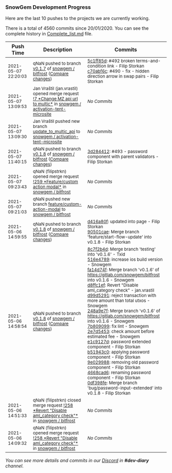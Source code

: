 
### SnowGem Development Progress

Here are the last 10 pushes to the projects we are currently working.

There is a total of 4560 commits since 20/01/2020. You can see the complete history in
 [Complete_list.md](Complete_list.md) file.

| Push Time | Description | Commits |
| --- | --- | --- |
| <sub>2021-05-07 22:20:03</sub> | <sub>qNaN pushed to branch [v0\.1\.7](https://gitlab.com/snowgem/bitfrost/commits/v0.1.7) of [snowgem / bitfrost](https://gitlab.com/snowgem/bitfrost) ([Compare changes](https://gitlab.com/snowgem/bitfrost/compare/ceb8d260e703d5d480af4685db595b4493621df5...c70abf6c66922825690902a06ad8d4af5351e8e3))</sub> | <sub>[5c1ff85d](https://gitlab.com/snowgem/bitfrost/-/commit/5c1ff85dad4e1843b5c4d25bfdedc68f8023d411): #492 broken terms-and-condition link - Filip Storkan<br>[c70abf6c](https://gitlab.com/snowgem/bitfrost/-/commit/c70abf6c66922825690902a06ad8d4af5351e8e3): #490 - fix - hidden direction arrow in swap pairs - Filip Storkan</sub> |
| <sub>2021-05-07 13:09:53</sub> | <sub>Jan Vraštil (jan.vrastil) opened merge request [\!7 \*Change MZ api url to multic\*](https://gitlab.com/snowgem/activation-tent-microsite/-/merge_requests/7) in [snowgem / activation\-tent\-microsite](https://gitlab.com/snowgem/activation-tent-microsite)</sub> | <sub>_No Commits_</sub> |
| <sub>2021-05-07 13:09:30</sub> | <sub>Jan Vraštil pushed new branch [update\_to\_multic\_api](https://gitlab.com/snowgem/activation-tent-microsite/commits/update_to_multic_api) to [snowgem / activation\-tent\-microsite](https://gitlab.com/snowgem/activation-tent-microsite)</sub> | <sub>_No Commits_</sub> |
| <sub>2021-05-07 11:40:15</sub> | <sub>qNaN pushed to branch [v0\.1\.8](https://gitlab.com/snowgem/bitfrost/commits/v0.1.8) of [snowgem / bitfrost](https://gitlab.com/snowgem/bitfrost) ([Compare changes](https://gitlab.com/snowgem/bitfrost/compare/90501caea553b16f962b5f494b71c84d3b5e271f...3d284412fc3cfaf586eb79c529944ba247c53f30))</sub> | <sub>[3d284412](https://gitlab.com/snowgem/bitfrost/-/commit/3d284412fc3cfaf586eb79c529944ba247c53f30): #493 - password component with parent validators - Filip Storkan</sub> |
| <sub>2021-05-07 09:23:43</sub> | <sub>qNaN (filipstrkn) opened merge request [\!259 \*Feature/custom action modal\*](https://gitlab.com/snowgem/bitfrost/-/merge_requests/259) in [snowgem / bitfrost](https://gitlab.com/snowgem/bitfrost)</sub> | <sub>_No Commits_</sub> |
| <sub>2021-05-07 09:21:03</sub> | <sub>qNaN pushed new branch [feature/custom\-action\-modal](https://gitlab.com/snowgem/bitfrost/commits/feature/custom-action-modal) to [snowgem / bitfrost](https://gitlab.com/snowgem/bitfrost)</sub> | <sub>_No Commits_</sub> |
| <sub>2021-05-06 14:59:55</sub> | <sub>qNaN pushed to branch [v0\.1\.8](https://gitlab.com/snowgem/bitfrost/commits/v0.1.8) of [snowgem / bitfrost](https://gitlab.com/snowgem/bitfrost) ([Compare changes](https://gitlab.com/snowgem/bitfrost/compare/0df398feed51e1ab778057dc28f538e1af1e9f6d...90501caea553b16f962b5f494b71c84d3b5e271f))</sub> | <sub>[d416a80f](https://gitlab.com/snowgem/bitfrost/-/commit/d416a80f8cea476e3767b75b4103fd84af028259): updated into page - Filip Storkan<br>[90501cae](https://gitlab.com/snowgem/bitfrost/-/commit/90501caea553b16f962b5f494b71c84d3b5e271f): Merge branch 'feature/start-flow-update' into v0.1.8 - Filip Storkan</sub> |
| <sub>2021-05-06 14:58:54</sub> | <sub>qNaN pushed to branch [v0\.1\.8](https://gitlab.com/snowgem/bitfrost/commits/v0.1.8) of [snowgem / bitfrost](https://gitlab.com/snowgem/bitfrost) ([Compare changes](https://gitlab.com/snowgem/bitfrost/compare/ec3008e76f6d2064108c508d2e50a6822f3677aa...0df398feed51e1ab778057dc28f538e1af1e9f6d))</sub> | <sub>[8c7f2b4d](https://gitlab.com/snowgem/bitfrost/-/commit/8c7f2b4d91de99e8aa02f9db85d92d8ee94239f5): Merge branch 'testing' into 'v0.1.6' - Txid<br>[516e4789](https://gitlab.com/snowgem/bitfrost/-/commit/516e4789a6a3f915c8711db30b58aac68c00289c): increase ios build version - Snowgem<br>[fa14d74f](https://gitlab.com/snowgem/bitfrost/-/commit/fa14d74fcfe7e4194b1f53bbb54012fb44a481b3): Merge branch 'v0.1.6' of https://gitlab.com/snowgem/bitfrost into v0.1.6 - Snowgem<br>[d8ffc1ef](https://gitlab.com/snowgem/bitfrost/-/commit/d8ffc1efa76c32ea7292e5d20cd0966f307d13eb): Revert "Disable aml_category check" - jan.vrastil<br>[d99d5291](https://gitlab.com/snowgem/bitfrost/-/commit/d99d5291195369a5a2622dc35ef893a63cbabf80): reject transaction with more amount than total utxos - Snowgem<br>[248a9e7f](https://gitlab.com/snowgem/bitfrost/-/commit/248a9e7f0d3d346b5f0feaeaa088ae2771052281): Merge branch 'v0.1.6' of https://gitlab.com/snowgem/bitfrost into v0.1.6 - Snowgem<br>[7b809099](https://gitlab.com/snowgem/bitfrost/-/commit/7b809099c4e955028068c787b06cfe36f26fc3fe): fix lint - Snowgem<br>[2e7d5453](https://gitlab.com/snowgem/bitfrost/-/commit/2e7d5453bfcc96ee5e3d9f74e786b8e8605cea2f): check amount before estimated fee - Snowgem<br>[e1c9127d](https://gitlab.com/snowgem/bitfrost/-/commit/e1c9127d5f688fcc6adffbc7b04c3570d9d0fa23): password extended component - Filip Storkan<br>[b51943c0](https://gitlab.com/snowgem/bitfrost/-/commit/b51943c0a5a0605ca8890479679046eb91aa77dd): applying password component - Filip Storkan<br>[9e029988](https://gitlab.com/snowgem/bitfrost/-/commit/9e0299889b7d8f695d75fb1c323ed9899a2384b0): removing old password component - Filip Storkan<br>[4668cad6](https://gitlab.com/snowgem/bitfrost/-/commit/4668cad67c6440d3476ffce2c8c4cd96924622a2): renaming password component - Filip Storkan<br>[0df398fe](https://gitlab.com/snowgem/bitfrost/-/commit/0df398feed51e1ab778057dc28f538e1af1e9f6d): Merge branch 'bug/password-input-extended' into v0.1.8 - Filip Storkan</sub> |
| <sub>2021-05-06 14:51:33</sub> | <sub>qNaN (filipstrkn) closed merge request [\!258 \*Revert "Disable aml\_category check"\*](https://gitlab.com/snowgem/bitfrost/-/merge_requests/258) in [snowgem / bitfrost](https://gitlab.com/snowgem/bitfrost)</sub> | <sub>_No Commits_</sub> |
| <sub>2021-05-06 14:09:32</sub> | <sub>qNaN (filipstrkn) opened merge request [\!258 \*Revert "Disable aml\_category check"\*](https://gitlab.com/snowgem/bitfrost/-/merge_requests/258) in [snowgem / bitfrost](https://gitlab.com/snowgem/bitfrost)</sub> | <sub>_No Commits_</sub> |

_You can see more details and commits in our [Discord](https://discord.gg/zumGnbg) in **#dev-diary** channel._
